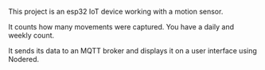 This project is an esp32 IoT device working with a motion sensor.

It counts how many movements were captured. You have a daily and weekly count.

It sends its data to an MQTT broker and displays it on a user interface using Nodered.
